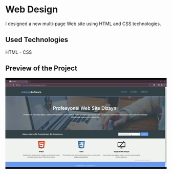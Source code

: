 <h1> Web Design </h1>

I designed a new multi-page Web site using HTML and CSS technologies.

<h2>Used Technologies</h2>

HTML - CSS

<h2>Preview of the Project</h2>

![](ekran.gif)